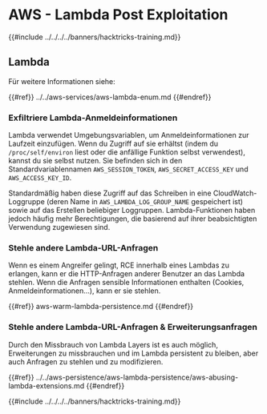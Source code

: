 # AWS - Lambda Post Exploitation

{{#include ../../../../banners/hacktricks-training.md}}

## Lambda

Für weitere Informationen siehe:

{{#ref}}
../../aws-services/aws-lambda-enum.md
{{#endref}}

### Exfiltriere Lambda-Anmeldeinformationen

Lambda verwendet Umgebungsvariablen, um Anmeldeinformationen zur Laufzeit einzufügen. Wenn du Zugriff auf sie erhältst (indem du `/proc/self/environ` liest oder die anfällige Funktion selbst verwendest), kannst du sie selbst nutzen. Sie befinden sich in den Standardvariablennamen `AWS_SESSION_TOKEN`, `AWS_SECRET_ACCESS_KEY` und `AWS_ACCESS_KEY_ID`.

Standardmäßig haben diese Zugriff auf das Schreiben in eine CloudWatch-Loggruppe (deren Name in `AWS_LAMBDA_LOG_GROUP_NAME` gespeichert ist) sowie auf das Erstellen beliebiger Loggruppen. Lambda-Funktionen haben jedoch häufig mehr Berechtigungen, die basierend auf ihrer beabsichtigten Verwendung zugewiesen sind.

### Stehle andere Lambda-URL-Anfragen

Wenn es einem Angreifer gelingt, RCE innerhalb eines Lambdas zu erlangen, kann er die HTTP-Anfragen anderer Benutzer an das Lambda stehlen. Wenn die Anfragen sensible Informationen enthalten (Cookies, Anmeldeinformationen...), kann er sie stehlen.

{{#ref}}
aws-warm-lambda-persistence.md
{{#endref}}

### Stehle andere Lambda-URL-Anfragen & Erweiterungsanfragen

Durch den Missbrauch von Lambda Layers ist es auch möglich, Erweiterungen zu missbrauchen und im Lambda persistent zu bleiben, aber auch Anfragen zu stehlen und zu modifizieren.

{{#ref}}
../../aws-persistence/aws-lambda-persistence/aws-abusing-lambda-extensions.md
{{#endref}}

{{#include ../../../../banners/hacktricks-training.md}}
